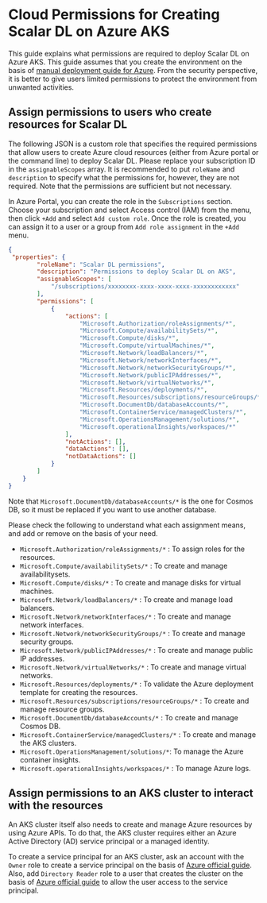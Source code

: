 # Cloud Permissions for Creating Scalar DL on Azure AKS

This guide explains what permissions are required to deploy Scalar DL on Azure AKS.
This guide assumes that you create the environment on the basis of [manual deployment guide for Azure](./ManualDeploymentGuideScalarDLOnAzure-1.md).
From the security perspective, it is better to give users limited permissions to protect the environment from unwanted activities.

## Assign permissions to users who create resources for Scalar DL

The following JSON is a custom role that specifies the required permissions that allow users to create Azure cloud resources (either from Azure portal or the command line) to deploy Scalar DL. 
Please replace your subscription ID in the `assignableScopes` array. 
It is recommended to put `roleName` and `description` to specify what the permissions for, however, they are not required.
Note that the permissions are sufficient but not necessary.

In Azure Portal, you can create the role in the `Subscriptions` section. Choose your subscription and select Access control (IAM) from the menu, then click `+Add` and select `Add custom role`. 
Once the role is created, you can assign it to a user or a group from `Add role assignment` in the `+Add` menu.


```json
{   
 "properties": {
        "roleName": "Scalar DL permissions",
        "description": "Permissions to deploy Scalar DL on AKS",
        "assignableScopes": [
            "/subscriptions/xxxxxxxx-xxxx-xxxx-xxxx-xxxxxxxxxxxx"
        ],
        "permissions": [
            {
                "actions": [
                    "Microsoft.Authorization/roleAssignments/*",
                    "Microsoft.Compute/availabilitySets/*",
                    "Microsoft.Compute/disks/*",
                    "Microsoft.Compute/virtualMachines/*",
                    "Microsoft.Network/loadBalancers/*",
                    "Microsoft.Network/networkInterfaces/*",
                    "Microsoft.Network/networkSecurityGroups/*",
                    "Microsoft.Network/publicIPAddresses/*",
                    "Microsoft.Network/virtualNetworks/*",
                    "Microsoft.Resources/deployments/*",
                    "Microsoft.Resources/subscriptions/resourceGroups/*",
                    "Microsoft.DocumentDb/databaseAccounts/*",
                    "Microsoft.ContainerService/managedClusters/*",
                    "Microsoft.OperationsManagement/solutions/*",
                    "Microsoft.operationalInsights/workspaces/*"
                ],
                "notActions": [],
                "dataActions": [],
                "notDataActions": []
            }
        ]
    }
}
```

Note that `Microsoft.DocumentDb/databaseAccounts/*` is the one for Cosmos DB, so
it must be replaced if you want to use another database.

Please check the following to understand what each assignment means, and add or remove on the basis of your need.

* `Microsoft.Authorization/roleAssignments/*` : To assign roles for the resources.
* `Microsoft.Compute/availabilitySets/*` : To create and manage availabilitysets.
* `Microsoft.Compute/disks/*` : To create and manage disks for virtual machines.
* `Microsoft.Network/loadBalancers/*` : To create and manage load balancers.
* `Microsoft.Network/networkInterfaces/*` : To create and manage network interfaces.
* `Microsoft.Network/networkSecurityGroups/*` : To create and manage security groups.
* `Microsoft.Network/publicIPAddresses/*` : To create and manage public IP addresses.
* `Microsoft.Network/virtualNetworks/*` : To create and manage virtual networks.
* `Microsoft.Resources/deployments/*` : To validate the Azure deployment template for creating the resources.
* `Microsoft.Resources/subscriptions/resourceGroups/*` : To create and manage resource groups.
* `Microsoft.DocumentDb/databaseAccounts/*` : To create and manage Cosmos DB.
* `Microsoft.ContainerService/managedClusters/*` : To create and manage the AKS clusters.
* `Microsoft.OperationsManagement/solutions/*`: To manage the Azure container insights.
* `Microsoft.operationalInsights/workspaces/*` : To manage Azure logs.

## Assign permissions to an AKS cluster to interact with the resources

An AKS cluster itself also needs to create and manage Azure resources by using Azure APIs.
To do that, the AKS cluster requires either an Azure Active Directory (AD) service principal or a managed identity. 

To create a service principal for an AKS cluster, ask an account with the `Owner` role to create a service principal on the basis of [Azure official guide](https://docs.microsoft.com/en-us/azure/aks/kubernetes-service-principal?tabs=azure-cli).
Also, add `Directory Reader` role to a user that creates the cluster on the basis of [Azure official guide](https://docs.microsoft.com/en-us/azure/active-directory/roles/manage-roles-portal) to allow the user access to the service principal.
